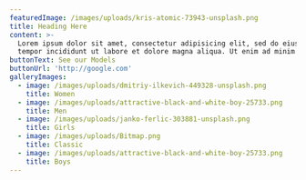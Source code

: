 ```yaml
---
featuredImage: /images/uploads/kris-atomic-73943-unsplash.png
title: Heading Here
content: >-
  Lorem ipsum dolor sit amet, consectetur adipisicing elit, sed do eiusmod
  tempor incididunt ut labore et dolore magna aliqua. Ut enim ad minim veniam.
buttonText: See our Models
buttonUrl: 'http://google.com'
galleryImages:
  - image: /images/uploads/dmitriy-ilkevich-449328-unsplash.png
    title: Women
  - image: /images/uploads/attractive-black-and-white-boy-25733.png
    title: Men
  - image: /images/uploads/janko-ferlic-303881-unsplash.png
    title: Girls
  - image: /images/uploads/Bitmap.png
    title: Classic
  - image: /images/uploads/attractive-black-and-white-boy-25733.png
    title: Boys
---
```


